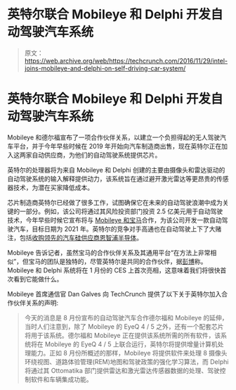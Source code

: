# 英特尔联合 Mobileye 和 Delphi 开发自动驾驶汽车系统 

> 原文：<https://web.archive.org/web/https://techcrunch.com/2016/11/29/intel-joins-mobileye-and-delphi-on-self-driving-car-system/>

# 英特尔联合 Mobileye 和 Delphi 开发自动驾驶汽车系统

Mobileye 和德尔福宣布了一项合作伙伴关系，以建立一个负担得起的无人驾驶汽车平台，并于今年早些时候在 2019 年开始向汽车制造商出售，现在英特尔正在加入这两家自动供应商，为他们的自动驾驶系统提供芯片。

英特尔的处理器将为来自 Mobileye 和 Delphi 创建的主要由摄像头和雷达驱动的自动驾驶系统的输入解释提供动力，该系统旨在通过避开激光雷达等更昂贵的传感器技术，为潜在买家降低成本。

芯片制造商英特尔已经做了很多工作，试图确保它在未来的自动驾驶浪潮中成为关键的一部分。例如，该公司将通过其风险投资部门投资 2.5 亿美元用于自动驾驶技术，今年早些时候它宣布将与 [Mobileye 和宝马](https://web.archive.org/web/20230113112131/https://techcrunch.com/2016/07/01/bmw-mobileye-and-intel-are-building-a-full-self-driving-car-for-2021/)合作，为该公司开发一款自动驾驶汽车，目标日期为 2021 年。英特尔的竞争对手高通也在自动驾驶上下了大赌注，包括[收购领先的汽车硅供应商恩智浦半导体](https://web.archive.org/web/20230113112131/https://techcrunch.com/2016/10/27/qualcomm-to-acquire-nxp-semiconductor-for-47-billion/)。

Mobileye 告诉记者，虽然宝马的合作伙伴关系及其通用平台“在方法上非常相似”，但宝马的团队是独特的，尽管英特尔是共同的合作伙伴，据[彭博](https://web.archive.org/web/20230113112131/https://www.bloomberg.com/news/articles/2016-11-29/intel-goes-inside-mobileye-delphi-self-driving-car-partnership)称。Mobileye 和 Delphi 系统将在 1 月份的 CES 上首次亮相，这意味着我们将很快首次看到它能做什么。

Mobileye 首席通信官 Dan Galves 向 TechCrunch 提供了以下关于英特尔加入合作伙伴关系的声明:

> 今天的消息是 8 月份宣布的自动驾驶汽车合作德尔福和 Mobileye 的延伸，当时人们注意到，除了 Mobileye 的 EyeQ 4 / 5 之外，还有一个配套芯片将用于该系统。德尔福和 Mobileye 正在提供该系统所需的所有软件，该系统将在 Mobileye 的 EyeQ 4 / 5 上联合运行，英特尔将提供增量计算机处理能力。正如 8 月份所概述的那样，Mobileye 将提供软件来处理 8 摄像头环绕视图、道路体验管理(REM)地图和驾驶政策的强化学习算法，而 Delphi 将通过其 Ottomatika 部门提供雷达和激光雷达传感器数据的处理、驾驶控制软件和车辆集成功能。